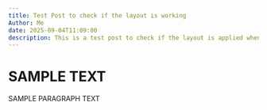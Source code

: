 ```yaml
---
title: Test Post to check if the layout is working
Author: Me
date: 2025-09-04T11:09:00
description: This is a test post to check if the layout is applied when making a new blog post
---
```

# SAMPLE TEXT

SAMPLE PARAGRAPH TEXT
